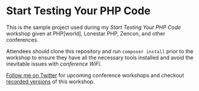 # Start Testing Your PHP Code

This is the sample project used during my *Start Testing Your PHP Code* workshop given at PHP[world], Lonestar PHP, Zencon, and other conferences.

Attendees should clone this repository and run `composer install` prior to the workshop to ensure they have all the necessary tools installed and avoid the inevitable issues with *conference WiFi*.

[Follow me on Twitter](https://twitter.com/gonedark) for upcoming conference workshops and checkout [recorded versions](https://www.youtube.com/playlist?list=PLmwAMIdrAmK6x1Ipgt4YV32m-hb3riNpO) of this workshop.

